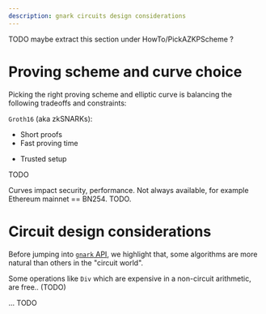```yaml
---
description: gnark circuits design considerations
---
```


TODO maybe extract this section under HowTo/PickAZKPScheme ?
# Proving scheme and curve choice 

Picking the right proving scheme and elliptic curve is balancing the following tradeoffs and constraints:

`Groth16` (aka zkSNARKs):

+ Short proofs
+ Fast proving time
- Trusted setup

TODO 

Curves impact security, performance. Not always available, for example Ethereum mainnet == BN254. TODO. 

# Circuit design considerations 

Before jumping into [`gnark` API](write_circuit.md), we highlight that, some algorithms are more natural than others in the "circuit world". 

Some operations like `Div` which are expensive in a non-circuit arithmetic, are free.. (TODO)

... TODO 